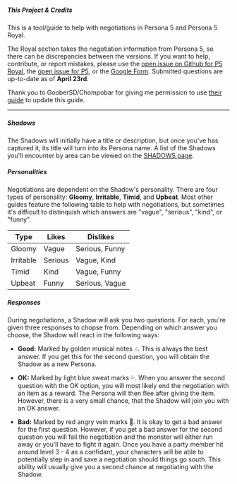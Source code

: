 ##### This Project & Credits
This is a tool/guide to help with negotiations in Persona 5 and Persona 5 Royal.

The Royal section takes the negotiation information from Persona 5, so there can be discrepancies between the versions. If you want to help, contribute, or report mistakes, please use the <a href="https://github.com/joyce-chen/persona5-negotiation/issues/16">open issue on Github for P5 Royal</a>, the <a href="https://github.com/joyce-chen/persona5-negotiation/issues/17">open issue for P5</a>, or the <a href="https://forms.gle/JtH9YUekRKVEkYgc6">Google Form</a>. Submitted questions are up-to-date as of **April 23rd**.

Thank you to GooberSD/Chompobar for giving me permission to use <a href="https://docs.google.com/document/d/1Fq00lkODNAam7RZoczHU2kFyU3CZvyW59F0PwLnJoz8/">their guide</a> to update this guide.

---

##### Shadows
The Shadows will initially have a title or description, but once you've has captured it, its title will turn into its Persona name. A list of the Shadows you'll encounter by area can be viewed on the <a href="shadows">SHADOWS page</a>.

##### Personalities
Negotiations are dependent on the Shadow's personality. There are four types of personality: **Gloomy**, **Irritable**, **Timid**, and **Upbeat**. Most other guides feature the following table to help with negotiations, but sometimes it's difficult to distinquish which answers are "vague", "serious", "kind", or "funny".

| Type      |  Likes  | Dislikes        |
|-----------|---------|-----------------|
| Gloomy    | Vague   | Serious, Funny  |
| Irritable | Serious | Vague, Kind     |
| Timid     | Kind    | Vague, Funny    |
| Upbeat    | Funny   | Serious, Vague  |

##### Responses
During negotiations, a Shadow will ask you two questions. For each, you're given three responses to chopse from. Depending on which answer you choose, the Shadow will react in the following ways:

- **Good:** Marked by golden musical notes 🎶. This is always the best answer. If you get this for the second question, you will obtain the Shadow as a new Persona.

- **OK:** Marked by light blue sweat marks 💦. When you answer the second question with the OK option, you will most likely end the negotiation with an item as a reward. The Persona will then flee after giving the item. However, there is a very small chance, that the Shadow will join you with an OK answer.

- **Bad:** Marked by red angry vein marks 💢. It is okay to get a bad answer for the first question. However, if you get a bad answer for the second question you will fail the negotiation and the monster will either run away or you’ll have to fight it again. Once you have a party member hit around level 3 - 4 as a confidant, your characters will be able to potentially step in and save a negotiation should things go south. This ability will usually give you a second chance at negotiating with the Shadow.